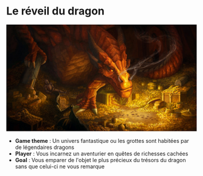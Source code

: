# Le réveil du dragon

<img src="Smaug (1).jpg" alt="Smaug (1)" style="zoom: 50%;" />

- **Game theme** : Un univers fantastique ou les grottes sont habitées par de légendaires dragons
- **Player** : Vous incarnez un aventurier en quêtes de richesses cachées
- **Goal** : Vous emparer de l'objet le plus précieux du trésors du dragon sans que celui-ci ne vous remarque
